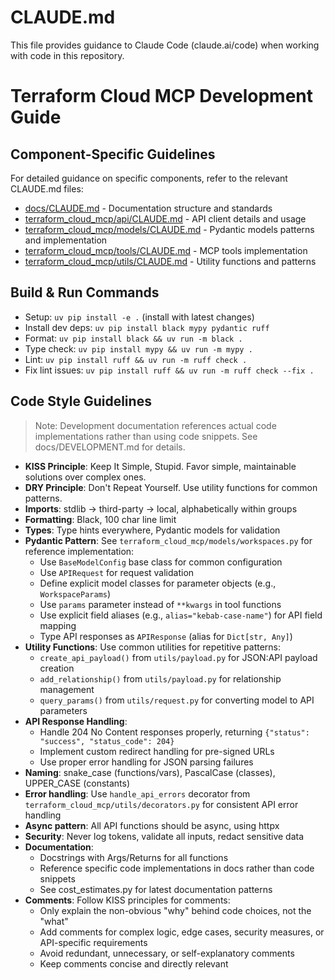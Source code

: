 # CLAUDE.md

This file provides guidance to Claude Code (claude.ai/code) when working with code in this repository.

# Terraform Cloud MCP Development Guide

## Component-Specific Guidelines

For detailed guidance on specific components, refer to the relevant CLAUDE.md files:

- [docs/CLAUDE.md](docs/CLAUDE.md) - Documentation structure and standards
- [terraform_cloud_mcp/api/CLAUDE.md](terraform_cloud_mcp/api/CLAUDE.md) - API client details and usage
- [terraform_cloud_mcp/models/CLAUDE.md](terraform_cloud_mcp/models/CLAUDE.md) - Pydantic models patterns and implementation
- [terraform_cloud_mcp/tools/CLAUDE.md](terraform_cloud_mcp/tools/CLAUDE.md) - MCP tools implementation
- [terraform_cloud_mcp/utils/CLAUDE.md](terraform_cloud_mcp/utils/CLAUDE.md) - Utility functions and patterns

## Build & Run Commands
- Setup: `uv pip install -e .` (install with latest changes)
- Install dev deps: `uv pip install black mypy pydantic ruff`
- Format: `uv pip install black && uv run -m black .` 
- Type check: `uv pip install mypy && uv run -m mypy .`
- Lint: `uv pip install ruff && uv run -m ruff check .`
- Fix lint issues: `uv pip install ruff && uv run -m ruff check --fix .`

## Code Style Guidelines

> Note: Development documentation references actual code implementations rather than using code snippets. See docs/DEVELOPMENT.md for details.
- **KISS Principle**: Keep It Simple, Stupid. Favor simple, maintainable solutions over complex ones.
- **DRY Principle**: Don't Repeat Yourself. Use utility functions for common patterns.
- **Imports**: stdlib → third-party → local, alphabetically within groups
- **Formatting**: Black, 100 char line limit
- **Types**: Type hints everywhere, Pydantic models for validation
- **Pydantic Pattern**: See `terraform_cloud_mcp/models/workspaces.py` for reference implementation:
  - Use `BaseModelConfig` base class for common configuration
  - Use `APIRequest` for request validation
  - Define explicit model classes for parameter objects (e.g., `WorkspaceParams`)
  - Use `params` parameter instead of `**kwargs` in tool functions
  - Use explicit field aliases (e.g., `alias="kebab-case-name"`) for API field mapping
  - Type API responses as `APIResponse` (alias for `Dict[str, Any]`)
- **Utility Functions**: Use common utilities for repetitive patterns:
  - `create_api_payload()` from `utils/payload.py` for JSON:API payload creation
  - `add_relationship()` from `utils/payload.py` for relationship management
  - `query_params()` from `utils/request.py` for converting model to API parameters
- **API Response Handling**:
  - Handle 204 No Content responses properly, returning `{"status": "success", "status_code": 204}`
  - Implement custom redirect handling for pre-signed URLs
  - Use proper error handling for JSON parsing failures
- **Naming**: snake_case (functions/vars), PascalCase (classes), UPPER_CASE (constants)
- **Error handling**: Use `handle_api_errors` decorator from `terraform_cloud_mcp/utils/decorators.py` for consistent API error handling
- **Async pattern**: All API functions should be async, using httpx
- **Security**: Never log tokens, validate all inputs, redact sensitive data
- **Documentation**: 
  - Docstrings with Args/Returns for all functions
  - Reference specific code implementations in docs rather than code snippets
  - See cost_estimates.py for latest documentation patterns
- **Comments**: Follow KISS principles for comments:
  - Only explain the non-obvious "why" behind code choices, not the "what"
  - Add comments for complex logic, edge cases, security measures, or API-specific requirements
  - Avoid redundant, unnecessary, or self-explanatory comments
  - Keep comments concise and directly relevant